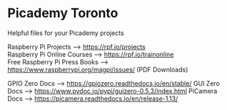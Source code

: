 # Picademy Toronto
Helpful files for your Picademy projects
  
  
Raspberry Pi Projects --> https://rpf.io/projects  
Raspberry Pi Online Courses --> https://rpf.io/trainonline  
Free Raspberry Pi Press Books --> https://www.raspberrypi.org/magpi/issues/ (PDF Downloads)  
  
GPIO Zero Docs --> https://gpiozero.readthedocs.io/en/stable/
GUI Zero Docs --> https://www.pydoc.io/pypi/guizero-0.5.3/index.html
PiCamera Docs --> https://picamera.readthedocs.io/en/release-1.13/  

